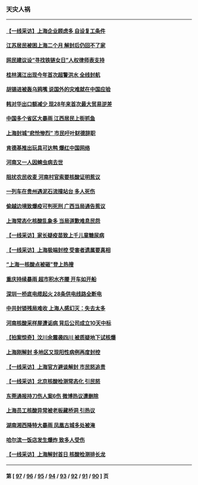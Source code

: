 ### 天灾人祸
---
#### [【一线采访】上海企业顾虑多 自设复工条件](../../pages/ncid280/n13753011.md) 
#### [江苏居民被困上海二个月 解封后仍回不了家](../../pages/ncid280/n13752783.md) 
#### [网民建议设“寻找铁链女日”人权律师表支持](../../pages/ncid280/n13752726.md) 
#### [桂林漓江出现今年首次超警洪水 全线封航](../../pages/ncid280/n13752742.md) 
#### [胡锡进被轰乌鸦嘴 说国外的灾难就在中国应验](../../pages/ncid280/n13752616.md) 
#### [韩对华出口额减少 现28年来首次最大贸易逆差](../../pages/ncid280/n13752569.md) 
#### [中国多个省区大暴雨 江西居民上街抓鱼](../../pages/ncid280/n13752238.md) 
#### [上海封城“悲怆惨烈” 市民吁叶财德辞职](../../pages/ncid280/n13752264.md) 
#### [肯德基推出玩具可达鸭 爆红中国网络](../../pages/ncid280/n13752318.md) 
#### [河南又一人因蜱虫病去世](../../pages/ncid280/n13752215.md) 
#### [阻扰农民收麦 河南村官索要核酸证明惹议](../../pages/ncid280/n13752209.md) 
#### [一列车在贵州遇泥石流撞站台 多人死伤](../../pages/ncid280/n13752144.md) 
#### [偷越边境致爆疫可判死刑 广西当局通告惹议](../../pages/ncid280/n13752058.md) 
#### [上海常态化核酸乱象多 当局道歉难息民怨](../../pages/ncid280/n13751842.md) 
#### [【一线采访】家长疑疫苗致上千儿童糖尿病](../../pages/ncid280/n13751786.md) 
#### [【一线采访】上海极端封控 受害者遗属要真相](../../pages/ncid280/n13751150.md) 
#### [“上海一核酸点被砸”登上热搜](../../pages/ncid280/n13751565.md) 
#### [重庆持续暴雨 超市积水齐腰 开车如开船](../../pages/ncid280/n13751506.md) 
#### [深圳一桥底电缆起火 28条供电线路全断电](../../pages/ncid280/n13751439.md) 
#### [中共封锁残局难收 上海人感幻灭：失去太多](../../pages/ncid280/n13751162.md) 
#### [河南核酸采样屋遭诟病 背后公司成立10天中标](../../pages/ncid280/n13751197.md) 
#### [【拍案惊奇】汶川余震袭四川 被质疑地下试核爆](../../pages/ncid280/n13751002.md) 
#### [上海刚解封 多地区又现阳性病例再度封控](../../pages/ncid280/n13751075.md) 
#### [【一线采访】上海官方避谈解封 市民怒追责](../../pages/ncid280/n13751043.md) 
#### [【一线采访】北京核酸检测常态化 引民怒](../../pages/ncid280/n13751021.md) 
#### [东莞通报持刀伤人案6伤 微博热议遭删除](../../pages/ncid280/n13750925.md) 
#### [上海员工核酸异常被老板藏桥洞 引热议](../../pages/ncid280/n13750893.md) 
#### [湖南湘西降特大暴雨 凤凰古城多处被淹](../../pages/ncid280/n13750772.md) 
#### [哈尔滨一饭店发生爆炸 致多人受伤](../../pages/ncid280/n13750669.md) 
#### [【一线采访】上海解封首日 核酸检测排长龙](../../pages/ncid280/n13750566.md) 

---
#### 第 [ [97](./97.md) / [96](./96.md) / [95](./95.md) / [94](./94.md) / [93](./93.md) / [92](./92.md) / [91](./91.md) / [90](./90.md) ] 页
